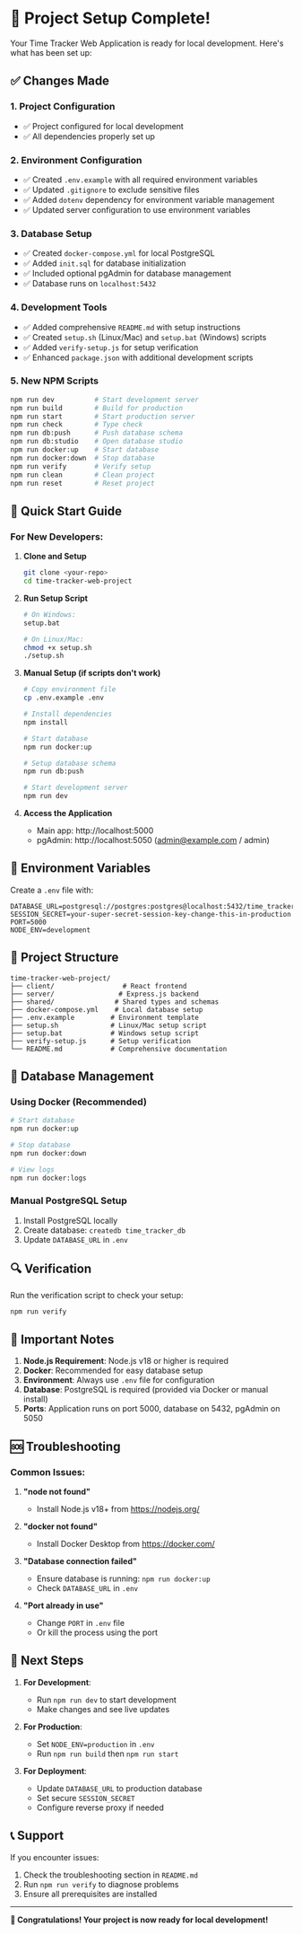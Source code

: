 # 🎉 Project Setup Complete!

Your Time Tracker Web Application is ready for local development. Here's what has been set up:

## ✅ Changes Made

### 1. **Project Configuration**
- ✅ Project configured for local development
- ✅ All dependencies properly set up

### 2. **Environment Configuration**
- ✅ Created `.env.example` with all required environment variables
- ✅ Updated `.gitignore` to exclude sensitive files
- ✅ Added `dotenv` dependency for environment variable management
- ✅ Updated server configuration to use environment variables

### 3. **Database Setup**
- ✅ Created `docker-compose.yml` for local PostgreSQL
- ✅ Added `init.sql` for database initialization
- ✅ Included optional pgAdmin for database management
- ✅ Database runs on `localhost:5432`

### 4. **Development Tools**
- ✅ Added comprehensive `README.md` with setup instructions
- ✅ Created `setup.sh` (Linux/Mac) and `setup.bat` (Windows) scripts
- ✅ Added `verify-setup.js` for setup verification
- ✅ Enhanced `package.json` with additional development scripts

### 5. **New NPM Scripts**
```bash
npm run dev          # Start development server
npm run build        # Build for production
npm run start        # Start production server
npm run check        # Type check
npm run db:push      # Push database schema
npm run db:studio    # Open database studio
npm run docker:up    # Start database
npm run docker:down  # Stop database
npm run verify       # Verify setup
npm run clean        # Clean project
npm run reset        # Reset project
```

## 🚀 Quick Start Guide

### For New Developers:

1. **Clone and Setup**
   ```bash
   git clone <your-repo>
   cd time-tracker-web-project
   ```

2. **Run Setup Script**
   ```bash
   # On Windows:
   setup.bat
   
   # On Linux/Mac:
   chmod +x setup.sh
   ./setup.sh
   ```

3. **Manual Setup (if scripts don't work)**
   ```bash
   # Copy environment file
   cp .env.example .env
   
   # Install dependencies
   npm install
   
   # Start database
   npm run docker:up
   
   # Setup database schema
   npm run db:push
   
   # Start development server
   npm run dev
   ```

4. **Access the Application**
   - Main app: http://localhost:5000
   - pgAdmin: http://localhost:5050 (admin@example.com / admin)

## 🔧 Environment Variables

Create a `.env` file with:
```env
DATABASE_URL=postgresql://postgres:postgres@localhost:5432/time_tracker_db
SESSION_SECRET=your-super-secret-session-key-change-this-in-production
PORT=5000
NODE_ENV=development
```

## 📁 Project Structure

```
time-tracker-web-project/
├── client/                 # React frontend
├── server/                # Express.js backend
├── shared/               # Shared types and schemas
├── docker-compose.yml    # Local database setup
├── .env.example         # Environment template
├── setup.sh             # Linux/Mac setup script
├── setup.bat            # Windows setup script
├── verify-setup.js      # Setup verification
└── README.md            # Comprehensive documentation
```

## 🐳 Database Management

### Using Docker (Recommended)
```bash
# Start database
npm run docker:up

# Stop database
npm run docker:down

# View logs
npm run docker:logs
```

### Manual PostgreSQL Setup
1. Install PostgreSQL locally
2. Create database: `createdb time_tracker_db`
3. Update `DATABASE_URL` in `.env`

## 🔍 Verification

Run the verification script to check your setup:
```bash
npm run verify
```

## 🚨 Important Notes

1. **Node.js Requirement**: Node.js v18 or higher is required
2. **Docker**: Recommended for easy database setup
3. **Environment**: Always use `.env` file for configuration
4. **Database**: PostgreSQL is required (provided via Docker or manual install)
5. **Ports**: Application runs on port 5000, database on 5432, pgAdmin on 5050

## 🆘 Troubleshooting

### Common Issues:

1. **"node not found"**
   - Install Node.js v18+ from https://nodejs.org/

2. **"docker not found"**
   - Install Docker Desktop from https://docker.com/

3. **"Database connection failed"**
   - Ensure database is running: `npm run docker:up`
   - Check `DATABASE_URL` in `.env`

4. **"Port already in use"**
   - Change `PORT` in `.env` file
   - Or kill the process using the port

## 🎯 Next Steps

1. **For Development**:
   - Run `npm run dev` to start development
   - Make changes and see live updates

2. **For Production**:
   - Set `NODE_ENV=production` in `.env`
   - Run `npm run build` then `npm run start`

3. **For Deployment**:
   - Update `DATABASE_URL` to production database
   - Set secure `SESSION_SECRET`
   - Configure reverse proxy if needed

## 📞 Support

If you encounter issues:
1. Check the troubleshooting section in `README.md`
2. Run `npm run verify` to diagnose problems
3. Ensure all prerequisites are installed

---

**🎉 Congratulations! Your project is now ready for local development!** 